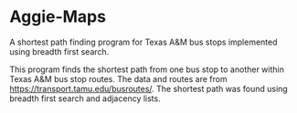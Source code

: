 # Aggie-Maps
A shortest path finding program for Texas A&amp;M bus stops implemented using breadth first search.

This program finds the shortest path from one bus stop to another within Texas A&M bus stop routes. The data and routes are from https://transport.tamu.edu/busroutes/. The shortest path was found using breadth first search and adjacency lists. 
